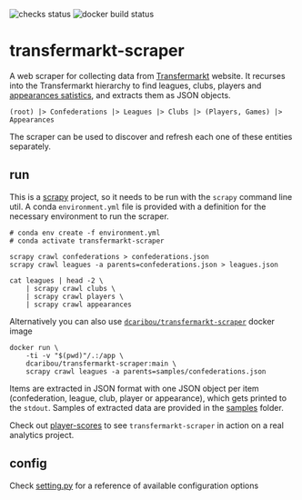 
![checks status](https://github.com/dcaribou/transfermarkt-scraper/workflows/Scrapy%20Contracts%20Checks/badge.svg)
![docker build status](https://github.com/dcaribou/transfermarkt-scraper/workflows/Dockerhub%20Image/badge.svg)
# transfermarkt-scraper

A web scraper for collecting data from [Transfermarkt](https://www.transfermarkt.co.uk/) website. It recurses into the Transfermarkt hierarchy to find leagues, clubs, players and [appearances satistics](https://www.transfermarkt.co.uk/diogo-jota/leistungsdatendetails/spieler/340950/saison/2020/verein/0/liga/0/wettbewerb/GB1/pos/0/trainer_id/0/plus/1), and extracts them as JSON objects. 

```console
(root) |> Confederations |> Leagues |> Clubs |> (Players, Games) |> Appearances
```

The scraper can be used to discover and refresh each one of these entities separately.

## run
This is a [scrapy](https://scrapy.org/) project, so it needs to be run with the
`scrapy` command line util. A conda `environment.yml` file is provided with a definition
for the necessary environment to run the scraper.

```console
# conda env create -f environment.yml
# conda activate transfermarkt-scraper

scrapy crawl confederations > confederations.json
scrapy crawl leagues -a parents=confederations.json > leagues.json

cat leagues | head -2 \
    | scrapy crawl clubs \
    | scrapy crawl players \
    | scrapy crawl appearances
```
Alternatively you can also use [`dcaribou/transfermarkt-scraper`](https://hub.docker.com/repository/docker/dcaribou/transfermarkt-scraper) docker image

```console
docker run \
    -ti -v "$(pwd)"/.:/app \
    dcaribou/transfermarkt-scraper:main \
    scrapy crawl leagues -a parents=samples/confederations.json
```
Items are extracted in JSON format with one JSON object per item (confederation, league, club, player or appearance), which gets printed to the `stdout`. Samples of extracted data are provided in the [samples](samples) folder.

Check out [player-scores](https://github.com/dcaribou/player-scores) to see `transfermarkt-scraper` in action on a real analytics project.

## config
Check [setting.py](tfmkt/settings.py) for a reference of available configuration options
